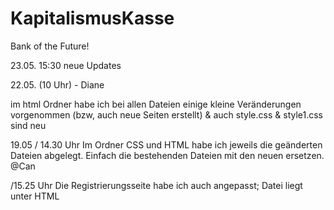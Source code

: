 # KapitalismusKasse
Bank of the Future!

23.05. 15:30 neue Updates

22.05. (10 Uhr) - Diane

im html Ordner habe ich bei allen Dateien einige kleine Veränderungen vorgenommen (bzw, auch neue Seiten erstellt) & auch style.css & style1.css sind neu

19.05 / 14.30 Uhr
Im Ordner CSS und HTML habe ich jeweils die geänderten Dateien abgelegt.
Einfach die bestehenden Dateien mit den neuen ersetzen.
@Can

/15.25 Uhr
Die Registrierungsseite habe ich auch angepasst; Datei liegt unter HTML

